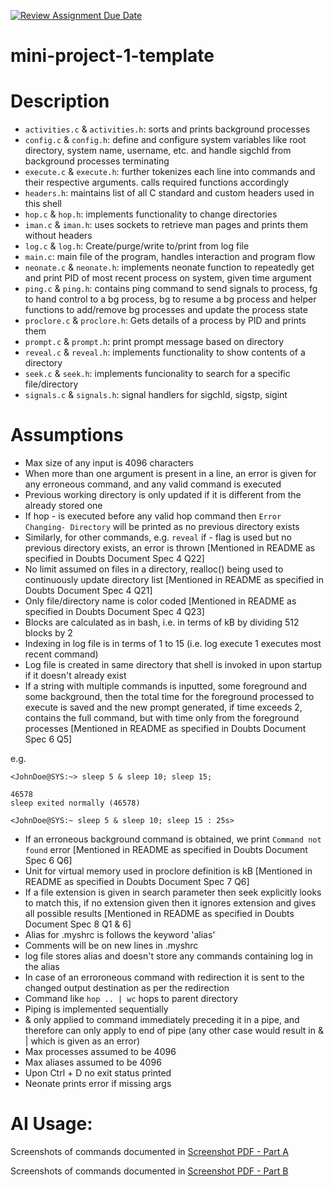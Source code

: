 [![Review Assignment Due Date](https://classroom.github.com/assets/deadline-readme-button-22041afd0340ce965d47ae6ef1cefeee28c7c493a6346c4f15d667ab976d596c.svg)](https://classroom.github.com/a/Qiz9msrr)
# mini-project-1-template

# Description
- `activities.c` & `activities.h`: sorts and prints background processes
- `config.c` & `config.h`: define and configure system variables like root directory, system name, username, etc. and handle sigchld from background processes terminating
- `execute.c` & `execute.h`: further tokenizes each line into commands and their respective arguments. calls required functions accordingly
- `headers.h`: maintains list of all C standard and custom headers used in this shell
-  `hop.c` & `hop.h`: implements functionality to change directories
- `iman.c` & `iman.h`: uses sockets to retrieve man pages and prints them without headers
- `log.c` & `log.h`: Create/purge/write to/print from log file
- `main.c`: main file of the program, handles interaction and program flow
- `neonate.c` & `neonate.h`: implements neonate function to repeatedly get and print PID of most recent process on system, given time argument
- `ping.c` & `ping.h`: contains ping command to send signals to process, fg to hand control to a bg process, bg to resume a bg process and helper functions to add/remove bg processes and update the process state
- `proclore.c` & `proclore.h`: Gets details of a process by PID and prints them
- `prompt.c` & `prompt.h`: print prompt message based on directory 
- `reveal.c` & `reveal.h`: implements functionality to show contents of a directory
- `seek.c` & `seek.h`: implements funcionality to search for a specific file/directory
- `signals.c` & `signals.h`: signal handlers for sigchld, sigstp, sigint


# Assumptions
- Max size of any input is 4096 characters
- When more than one argument is present in a line, an error is given for any erroneous command, and any valid command is executed
- Previous working directory is only updated if it is different from the already stored one
- If hop - is executed before any valid hop command then `Error Changing- Directory` will be printed as no previous directory exists
- Similarly, for other commands, e.g. `reveal` if - flag is used but no previous directory exists, an error is thrown [Mentioned in README as specified in Doubts Document Spec 4 Q22]
- No limit assumed on files in a directory, realloc() being used to continuously update directory list [Mentioned in README as specified in Doubts Document Spec 4 Q21]
-  Only file/directory name is color coded [Mentioned in README as specified in Doubts Document Spec 4 Q23]
- Blocks are calculated as in bash, i.e. in terms of kB by dividing 512 blocks by 2
- Indexing in log file is in terms of 1 to 15 (i.e. log execute 1 executes most recent command)
- Log file is created in same directory that shell is invoked in upon startup if it doesn't already exist
- If a string with multiple commands is inputted, some foreground and some background, then the total time for the foreground processed to execute is saved and the new prompt generated, if time exceeds 2, contains the full command, but with time only from the foreground processes [Mentioned in README as specified in Doubts Document Spec 6 Q5]

e.g. 

```
<JohnDoe@SYS:~> sleep 5 & sleep 10; sleep 15;

46578
sleep exited normally (46578)

<JohnDoe@SYS:~ sleep 5 & sleep 10; sleep 15 : 25s>

```
- If an erroneous background command is obtained, we print `Command not found` error [Mentioned in README as specified in Doubts Document Spec 6 Q6]
- Unit for virtual memory used in proclore definition is kB [Mentioned in README as specified in Doubts Document Spec 7 Q6]
- If a file extension is given in search parameter then seek explicitly looks to match this, if no extension given then it ignores extension and gives all possible results [Mentioned in README as specified in Doubts Document Spec 8 Q1 & 6]
- Alias for .myshrc is follows the keyword 'alias'
- Comments will be on new lines in .myshrc
- log file stores alias and doesn't store any commands containing log in the alias
- In case of an erroroneous command with redirection it is sent to the changed output destination as per the redirection
- Command like `hop .. | wc` hops to parent directory
- Piping is implemented sequentially
- & only applied to command immediately preceding it in a pipe, and therefore can only apply to end of pipe (any other case would result in & | which is given as an error)
- Max processes assumed to be 4096
- Max aliases assumed to be 4096
- Upon Ctrl + D no exit status printed
- Neonate prints error if missing args

# AI Usage:
Screenshots of commands documented in [Screenshot PDF - Part A](./ChatGPTCommands_PartA.pdf)

Screenshots of commands documented in [Screenshot PDF - Part B](./ChatGPTCommands_PartB.pdf)